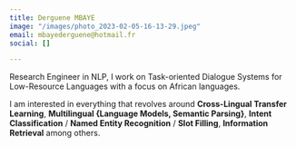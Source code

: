 ```yaml
---
title: Derguene MBAYE
image: "/images/photo_2023-02-05-16-13-29.jpeg"
email: mbayederguene@hotmail.fr
social: []

---
```

Research Engineer in NLP, I work on Task-oriented Dialogue Systems for Low-Resource Languages with a focus on African languages. 

I am interested in everything that revolves around **Cross-Lingual Transfer Learning**, **Multilingual {Language Models, Semantic Parsing}**, **Intent Classification** / **Named Entity Recognition** / **Slot Filling**, **Information Retrieval** among others.